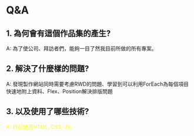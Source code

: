 <h1>Q&A</h1>
<h2>1. 為何會有這個作品集的產生?</h2>
   <p>A: 為了使公司、拜訪者們，能夠一目了然我目前所做的所有專案。</p>
<h2>2. 解決了什麼樣的問題?</h2>
   <p>A: 發現製作網站同時需要考慮RWD的問題、學習到可以利用ForEach為每個項目快速地附上資料、Flex、Position解決排版問題</p>
<h2>3. 以及使用了哪些技術?</h2>
   <p style="color:yellow">A: 目前使用HTML, CSS, JS。 </p>
